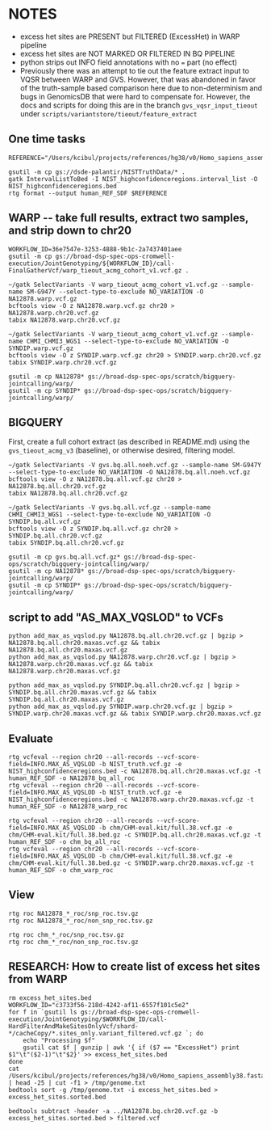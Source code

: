 # NOTES
 - excess het sites are PRESENT but FILTERED (ExcessHet) in WARP pipeline
 - excess het sites are NOT MARKED OR FILTERED IN BQ PIPELINE
 - python strips out INFO field annotations with no `=` part (no effect)
 - Previously there was an attempt to tie out the feature extract input to VQSR between WARP and GVS.  However, that was abandoned in favor of the truth-sample based comparison here due to non-determinism and bugs in GenomicsDB that were hard to compensate for.  However, the docs and scripts for doing this are in the branch `gvs_vqsr_input_tieout` under `scripts/variantstore/tieout/feature_extract`
 
## One time tasks
```
REFERENCE="/Users/kcibul/projects/references/hg38/v0/Homo_sapiens_assembly38.fasta"

gsutil -m cp gs://dsde-palantir/NISTTruthData/* .
gatk IntervalListToBed -I NIST_highconfidenceregions.interval_list -O NIST_highconfidenceregions.bed
rtg format --output human_REF_SDF $REFERENCE
```
## WARP -- take full results, extract two samples, and strip down to chr20
```
WORKFLOW_ID=36e7547e-3253-4888-9b1c-2a7437401aee
gsutil -m cp gs://broad-dsp-spec-ops-cromwell-execution/JointGenotyping/${WORKFLOW_ID}/call-FinalGatherVcf/warp_tieout_acmg_cohort_v1.vcf.gz .

~/gatk SelectVariants -V warp_tieout_acmg_cohort_v1.vcf.gz --sample-name SM-G947Y --select-type-to-exclude NO_VARIATION -O NA12878.warp.vcf.gz
bcftools view -O z NA12878.warp.vcf.gz chr20 > NA12878.warp.chr20.vcf.gz
tabix NA12878.warp.chr20.vcf.gz

~/gatk SelectVariants -V warp_tieout_acmg_cohort_v1.vcf.gz --sample-name CHMI_CHMI3_WGS1 --select-type-to-exclude NO_VARIATION -O SYNDIP.warp.vcf.gz
bcftools view -O z SYNDIP.warp.vcf.gz chr20 > SYNDIP.warp.chr20.vcf.gz
tabix SYNDIP.warp.chr20.vcf.gz

gsutil -m cp NA12878* gs://broad-dsp-spec-ops/scratch/bigquery-jointcalling/warp/
gsutil -m cp SYNDIP* gs://broad-dsp-spec-ops/scratch/bigquery-jointcalling/warp/

```

## BIGQUERY 

First, create a full cohort extract (as described in README.md) using the `gvs_tieout_acmg_v3` (baseline), or otherwise desired, filtering model.  

```
~/gatk SelectVariants -V gvs.bq.all.noeh.vcf.gz --sample-name SM-G947Y --select-type-to-exclude NO_VARIATION -O NA12878.bq.all.noeh.vcf.gz
bcftools view -O z NA12878.bq.all.vcf.gz chr20 > NA12878.bq.all.chr20.vcf.gz
tabix NA12878.bq.all.chr20.vcf.gz

~/gatk SelectVariants -V gvs.bq.all.vcf.gz --sample-name CHMI_CHMI3_WGS1 --select-type-to-exclude NO_VARIATION -O SYNDIP.bq.all.vcf.gz
bcftools view -O z SYNDIP.bq.all.vcf.gz chr20 > SYNDIP.bq.all.chr20.vcf.gz
tabix SYNDIP.bq.all.chr20.vcf.gz

gsutil -m cp gvs.bq.all.vcf.gz* gs://broad-dsp-spec-ops/scratch/bigquery-jointcalling/warp/
gsutil -m cp NA12878* gs://broad-dsp-spec-ops/scratch/bigquery-jointcalling/warp/
gsutil -m cp SYNDIP* gs://broad-dsp-spec-ops/scratch/bigquery-jointcalling/warp/
```



## script to add "AS_MAX_VQSLOD" to VCFs
```
python add_max_as_vqslod.py NA12878.bq.all.chr20.vcf.gz | bgzip > NA12878.bq.all.chr20.maxas.vcf.gz && tabix NA12878.bq.all.chr20.maxas.vcf.gz
python add_max_as_vqslod.py NA12878.warp.chr20.vcf.gz | bgzip > NA12878.warp.chr20.maxas.vcf.gz && tabix NA12878.warp.chr20.maxas.vcf.gz

python add_max_as_vqslod.py SYNDIP.bq.all.chr20.vcf.gz | bgzip > SYNDIP.bq.all.chr20.maxas.vcf.gz && tabix SYNDIP.bq.all.chr20.maxas.vcf.gz
python add_max_as_vqslod.py SYNDIP.warp.chr20.vcf.gz | bgzip > SYNDIP.warp.chr20.maxas.vcf.gz && tabix SYNDIP.warp.chr20.maxas.vcf.gz

```

## Evaluate
```
rtg vcfeval --region chr20 --all-records --vcf-score-field=INFO.MAX_AS_VQSLOD -b NIST_truth.vcf.gz -e NIST_highconfidenceregions.bed -c NA12878.bq.all.chr20.maxas.vcf.gz -t human_REF_SDF -o NA12878_bq_all_roc
rtg vcfeval --region chr20 --all-records --vcf-score-field=INFO.MAX_AS_VQSLOD -b NIST_truth.vcf.gz -e NIST_highconfidenceregions.bed -c NA12878.warp.chr20.maxas.vcf.gz -t human_REF_SDF -o NA12878_warp_roc

rtg vcfeval --region chr20 --all-records --vcf-score-field=INFO.MAX_AS_VQSLOD -b chm/CHM-eval.kit/full.38.vcf.gz -e chm/CHM-eval.kit/full.38.bed.gz -c SYNDIP.bq.all.chr20.maxas.vcf.gz -t human_REF_SDF -o chm_bq_all_roc
rtg vcfeval --region chr20 --all-records --vcf-score-field=INFO.MAX_AS_VQSLOD -b chm/CHM-eval.kit/full.38.vcf.gz -e chm/CHM-eval.kit/full.38.bed.gz -c SYNDIP.warp.chr20.maxas.vcf.gz -t human_REF_SDF -o chm_warp_roc
```
## View
```
rtg roc NA12878_*_roc/snp_roc.tsv.gz 
rtg roc NA12878_*_roc/non_snp_roc.tsv.gz 

rtg roc chm_*_roc/snp_roc.tsv.gz 
rtg roc chm_*_roc/non_snp_roc.tsv.gz 
```

## RESEARCH: How to create list of excess het sites from WARP
```
rm excess_het_sites.bed
WORKFLOW_ID="c3733f56-218d-4242-af11-6557f101c5e2"
for f in `gsutil ls gs://broad-dsp-spec-ops-cromwell-execution/JointGenotyping/$WORKFLOW_ID/call-HardFilterAndMakeSitesOnlyVcf/shard-*/cacheCopy/*.sites_only.variant_filtered.vcf.gz `; do
    echo "Processing $f"
    gsutil cat $f | gunzip | awk '{ if ($7 == "ExcessHet") print $1"\t"($2-1)"\t"$2}' >> excess_het_sites.bed
done
cat /Users/kcibul/projects/references/hg38/v0/Homo_sapiens_assembly38.fasta.fai | head -25 | cut -f1 > /tmp/genome.txt
bedtools sort -g /tmp/genome.txt -i excess_het_sites.bed > excess_het_sites.sorted.bed

bedtools subtract -header -a ../NA12878.bq.chr20.vcf.gz -b excess_het_sites.sorted.bed > filtered.vcf
```

